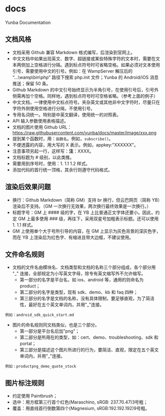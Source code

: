 # docs
Yunba Documentation

## 文档风格

- 文档采用 Github 兼容 Markdown 格式编写，后渲染到官网上。
- 中文文档中如果出现英文、数字、超链接或某些特殊字符的文本时，需要在文本两侧加上空格进行分隔。遇到标点符号时可省略空格。如果必须对文本使用引号，需要使用中文的引号。例如：在 WampServer 解压后的 “...\wamp\bin\php” 路径下搜索 php.init 文件；Yunba 的 Android/iOS 消息推送；保留 50 条。
- Github Markdown 的中文引号始终显示为半角引号，在使用引号后，引号外侧需再加个空格。同样地，遇到标点符号时可空格省略。（参考上面的例子）
- 中文文档，一律使用中文标点符号。夹杂英文或其他非中文字符时，尽量只在字符外侧使用空格进行分隔，不使用引号。
- 专用名词统一。特别是中英文翻译，使用统一的对照表。
- API 输入参数使用表格描述。
- 文档的图片使用 Github URL：https://raw.githubusercontent.com/yunba/docs/master/image/xxx.png
- 提到某个函数时，用：`函数名`。例如，`subscribe()`。
- 不便透露的内容，用大写的 X 表示。例如，appkey:"XXXXXX"。
- 注意事项另起一行，这样写：**注**：XXXX。
- 文档标题为 # 级别，以此类推。
- 需要用到序号时，使用：1. 1.1 1.2 样式。
- 添加代码的首行统一顶格，其余行则遵守代码格式。

## 渲染后效果问题
- 换行：Github Markdown（简称 GM）支持 br 换行，但云巴网页（简称 YB）渲染后不支持。（GM 一次换行无效果，两次换行最终效果是一次换行。）
- 标题字号：GM 上 #### 级的字，在 YB 上比普通正文字体还要小。因此，约定 GM 上最多使用 ### 级，再往下，采用双星号加粗表示标题。还可以使用 1. 1.1 样式。
- GM 上使用单个大于号所引导的内容，在 GM 上显示为灰色背景的深灰色字，而在 YB 上渲染后为红色字、有缩进且带大边框，不建议使用。

## 文件命名规则

- 文档的文件名由模块名、文档类型和文档的名称三个部分组成，各个部分用 "_" 连接，全部规定为小写英文字母，除专有英文缩写外不允许缩写。
  - 第一部分的名字是平台名，如 ios、android 等，通用的则命名为 product；
  - 第二部分的名字是类型，现有 sdk、demo、kb 和 faq 四种；
  - 第三部分的名字是文档的名称，没有具体限制，要足够直观，为了简洁性，最好在五个英文单词内，并用"_"连接。

`例如：android_sdk_quick_start.md`

- 图片的命名规则同文档类似，也是三个部分。
  - 第一部分是平台名后加"png"；
  - 第二部分是所用在的类型，如：cert、demo、troubleshooting、sdk 和 portal；
  - 第三部分是描述这个图片所进行的行为，要简洁、直观，限定在五个英文单词内，并用"_"连接。

`例如：productpng_demo_quote_stock`

## 图片标注规则

- 约定使用 Paintbrush；
- 选中：用方框第三行首个红色(Maraschino, sRGB: 237.70.47)3号粗；
- 覆盖：用直线首行倒数第四个(Magnesium, sRGB:192.192.192)9号粗。
